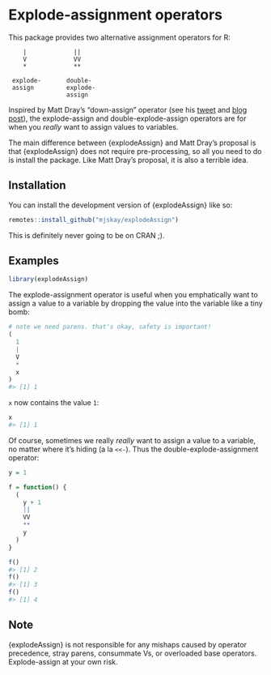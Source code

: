 
<!-- README.md is generated from README.Rmd. Please edit that file -->

# Explode-assignment operators

<!-- badges: start -->
<!-- badges: end -->

This package provides two alternative assignment operators for R:


        |             ||
        V             VV
        *             **
     
     explode-       double-
     assign         explode-
                    assign

Inspired by Matt Dray’s “down-assign” operator (see his
[tweet](https://twitter.com/mattdray/status/1533996890341183488) and
[blog post](https://www.rostrum.blog/2022/06/07/assign-down/)), the
explode-assign and double-explode-assign operators are for when you
*really* want to assign values to variables.

The main difference between {explodeAssign} and Matt Dray’s proposal is
that {explodeAssign} does not require pre-processing, so all you need to
do is install the package. Like Matt Dray’s proposal, it is also a
terrible idea.

## Installation

You can install the development version of {explodeAssign} like so:

``` r
remotes::install_github("mjskay/explodeAssign")
```

This is definitely never going to be on CRAN ;).

## Examples

``` r
library(explodeAssign)
```

The explode-assignment operator is useful when you emphatically want to
assign a value to a variable by dropping the value into the variable
like a tiny bomb:

``` r
# note we need parens. that's okay, safety is important!
(
  1
  |
  V
  *
  x
)
#> [1] 1
```

`x` now contains the value `1`:

``` r
x
#> [1] 1
```

Of course, sometimes we really *really* want to assign a value to a
variable, no matter where it’s hiding (a la `<<-`). Thus the
double-explode-assignment operator:

``` r
y = 1

f = function() {
  (
    y + 1
    ||
    VV
    **
    y
  )
}

f()
#> [1] 2
f()
#> [1] 3
f()
#> [1] 4
```

## Note

{explodeAssign} is not responsible for any mishaps caused by operator
precedence, stray parens, consummate Vs, or overloaded base operators.
Explode-assign at your own risk.
